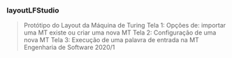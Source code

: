 ### layoutLFStudio
> Protótipo do Layout da Máquina de Turing 
> Tela 1: Opções de: importar uma MT existe ou criar uma nova MT 
> Tela 2: Configuração de uma nova MT
> Tela 3: Execução de uma palavra de entrada na MT
> Engenharia de Software 2020/1 
